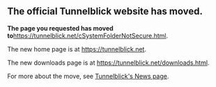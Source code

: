 ## The official Tunnelblick website has moved. ##

**The page you requested has moved to**<a href='https://tunnelblick.net/cSystemFolderNotSecure.html'><a href='https://tunnelblick.net/cSystemFolderNotSecure.html'>https://tunnelblick.net/cSystemFolderNotSecure.html</a></a>.

The new home page is at <a href='https://tunnelblick.net'><a href='https://tunnelblick.net'>https://tunnelblick.net</a></a>.

The new downloads page is at <a href='https://tunnelblick.net/downloads.html'><a href='https://tunnelblick.net/downloads.html'>https://tunnelblick.net/downloads.html</a></a>.

For more about the move, see <a href='https://tunnelblick.net/cNews.html#2015-07-23'>Tunnelblick's News page</a>.
